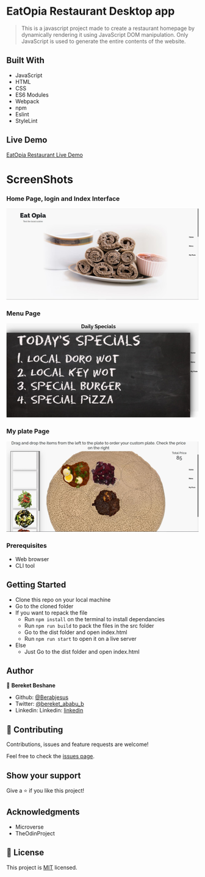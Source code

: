 # EatOpia Restaurant Desktop app

> This is a javascript project made to create a restaurant homepage by dynamically rendering it using JavaScript DOM manipulation. Only JavaScript is used to generate the entire contents of the website. 

## Built With

- JavaScript
- HTML
- CSS
- ES6 Modules
- Webpack
- npm
- Eslint
- StyleLint

## Live Demo

[EatOpia Restaurant Live Demo](https://raw.githack.com/Berabjesus/EatOpia-Restaurant-Page/development/dist/index.html#)

# ScreenShots
### Home Page, login and Index Interface
<img src="./public/ss1.JPG" width="auto" height="auto" />

### Menu Page
<img src="./public/ss2.JPG" width="auto" height="auto" />

### My plate Page
<img src="./public/ss3.JPG" width="auto" height="auto" />

### Prerequisites
- Web browser
- CLI tool

## Getting Started
- Clone this repo on your local machine
- Go to the cloned folder
- If you want to repack the file
  - Run `npm install` on the terminal to install dependancies
  - Run `npm run build` to pack the files in the src folder
  - Go to the dist folder and open index.html
  - Run `npm run start` to open it on a live server
- Else
  - Just Go to the dist folder and open index.html

## Author

👤 **Bereket Beshane**

- Github: [@Berabjesus](https://github.com/Berabjesus)
- Twitter: [@bereket_ababu_b](https://twitter.com/bereket_ababu_b)
- Linkedin: Linkedin: [linkedin](https://www.linkedin.com/in/bereket-beshane-a1b75a1a9/) 

## 🤝 Contributing

Contributions, issues and feature requests are welcome!

Feel free to check the [issues page](https://github.com/Berabjesus/EatOpia-Restaurant-Page/issues).

## Show your support

Give a ⭐️ if you like this project!

## Acknowledgments
- Microverse
- TheOdinProject

## 📝 License

This project is [MIT](lic.url) licensed.
